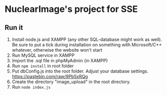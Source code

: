 # NuclearImage's project for SSE

## Run it
1) Install node.js and XAMPP (any other SQL-database might work as well). Be sure to put a tick during installation on something with Microsoft/C++ whatever, otherwise the website won't start
2) Run MySQL service in XAMPP
3) Import the .sql file in phpMyAdmin (in XAMPP)
4) Run `npm install` in root folder
5) Put dbConfig.js into the root folder. Adjust your database settings. https://pastebin.com/raw/9Pb5xRQg
6) Create the directory "image_upload" in the root directory.
7) Run `node index.js`
